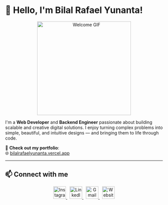 # 👋 Hello, I'm Bilal Rafael Yunanta!

<p align="center">
  <img src="https://media0.giphy.com/media/v1.Y2lkPTc5MGI3NjExNWh1NmNlbGw0NGxsMTZlaDE0cGJ3azRsZnM0OGdoOGJyNnl5cG9tbSZlcD12MV9pbnRlcm5hbF9naWZfYnlfaWQmY3Q9Zw/Tg9jENf7x11tdJnyMQ/giphy.gif" width="300px" alt="Welcome GIF">
</p>

I'm a **Web Developer** and **Backend Engineer** passionate about building scalable and creative digital solutions. I enjoy turning complex problems into simple, beautiful, and intuitive designs — and bringing them to life through code.

🔗 **Check out my portfolio**:  
🌐 [bilalrafaelyunanta.vercel.app](https://bilalrafaelyunanta.vercel.app)

---

## 📫 Connect with me

<p align="center">
  <a href="https://instagram.com/bilalrafaelyunanta" target="_blank" title="Instagram">
    <img src="https://upload.wikimedia.org/wikipedia/commons/e/e7/Instagram_logo_2016.svg" width="40" alt="Instagram">
  </a>
  &nbsp;
  <a href="https://www.linkedin.com/in/bilalrafaelyunanta/" target="_blank" title="LinkedIn">
    <img src="https://upload.wikimedia.org/wikipedia/commons/8/81/LinkedIn_icon.svg" width="40" alt="LinkedIn">
  </a>
  &nbsp;
  <a href="mailto:bilalrafaelyunanta@gmail.com" target="_blank" title="Email">
    <img src="https://upload.wikimedia.org/wikipedia/commons/7/7e/Gmail_icon_%282020%29.svg" width="40" alt="Gmail">
  </a>
  &nbsp;
  <a href="https://bilalrafaelyunanta.vercel.app" target="_blank" title="Personal Website">
    <img src="https://cdn-icons-png.flaticon.com/512/84/84380.png" width="40" alt="Website">
  </a>
</p>
